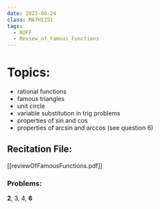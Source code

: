 ```yaml
---
date: 2023-08-24
class: MATH1151
tags:
  - ROFF
  - Review_of_Famous_Functions
---
```


# Topics:
- rational functions
- famous triangles
- unit circle
- variable substitution in trig problems
- properties of sin and cos
- properties of arcsin and arccos (see question 6)

## Recitation File:
[[reviewOfFamousFunctions.pdf]]

### Problems:
**2**, 3,  4, **6**


